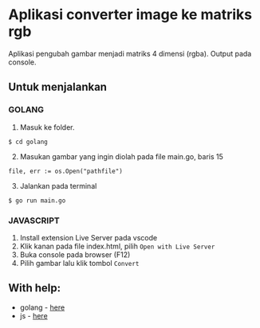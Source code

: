 # Aplikasi converter image ke matriks rgb

Aplikasi pengubah gambar menjadi matriks 4 dimensi (rgba). Output pada console.

## Untuk menjalankan

### GOLANG
1. Masuk ke folder.
```
$ cd golang
```
2. Masukan gambar yang ingin diolah pada file main.go, baris 15
```
file, err := os.Open("pathfile")
```
3. Jalankan pada terminal
```
$ go run main.go
```

### JAVASCRIPT
1. Install extension Live Server pada vscode
2. Klik kanan pada file index.html, pilih `Open with Live Server`
3. Buka console pada browser (F12)
4. Pilih gambar lalu klik tombol `Convert`

## With help:

* golang - [here](https://stackoverflow.com/questions/33186783/get-a-pixel-array-from-from-golang-image-image)
* js - [here](https://coderedirect.com/questions/515724/convert-an-image-to-an-rgb-array-in-javascript)
